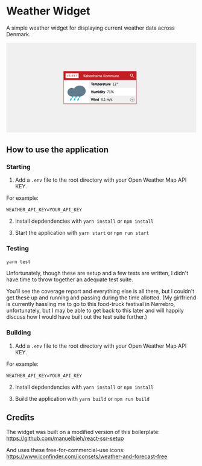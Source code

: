 # Weather Widget

A simple weather widget for displaying current weather data across Denmark.

![Screenshot](readme.png?raw=true 'Screenshot')

## How to use the application

### Starting

1. Add a `.env` file to the root directory with your Open Weather Map API KEY.

For example:

```
WEATHER_API_KEY=YOUR_API_KEY
```

2. Install depdendencies with `yarn install` or `npm install`

3. Start the application with `yarn start` or `npm run start`

### Testing

`yarn test`

Unfortunately, though these are setup and a few tests are written, I didn't have time to throw
together an adequate test suite.

You'll see the coverage report and everything else is all there, but I couldn't get these up and
running and passing during the time allotted. (My girlfriend is currently hassling me to
go to this food-truck festival in Nørrebro, unfortunately, but I may be able to get back to this later and will happily discuss how I would have built out the test suite further.)

### Building

1. Add a `.env` file to the root directory with your Open Weather Map API KEY.

For example:

```
WEATHER_API_KEY=YOUR_API_KEY
```

2. Install depdendencies with `yarn install` or `npm install`

3. Build the application with `yarn build` or `npm run build`

## Credits

The widget was built on a modified version of this boilerplate: https://github.com/manuelbieh/react-ssr-setup

And uses these free-for-commercial-use icons: https://www.iconfinder.com/iconsets/weather-and-forecast-free
